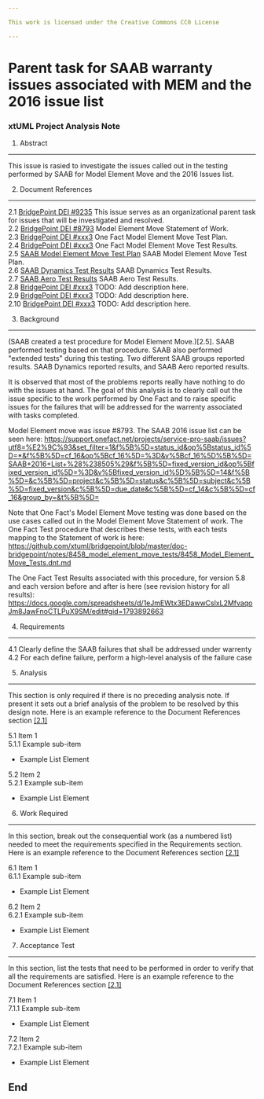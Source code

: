 ```yaml
---

This work is licensed under the Creative Commons CC0 License

---
```


# Parent task for SAAB warranty issues associated with MEM and the 2016 issue list
### xtUML Project Analysis Note

1. Abstract
-----------
This issue is rasied to investigate the issues called out in the testing performed 
by SAAB for Model Element Move and the 2016 Issues list.  

2. Document References
----------------------
<a id="2.1"></a>2.1 [BridgePoint DEI #9235](https://support.onefact.net/issues/9235) 
This issue serves as an organizational parent task for issues that will be investigated and resolved.  
<a id="2.2"></a>2.2 [BridgePoint DEI #8793](https://support.onefact.net/issues/8793) Model Element Move Statement of Work.  
<a id="2.3"></a>2.3 [BridgePoint DEI #xxx3](https://support.onefact.net/issues/xxx3) One Fact Model Element Move Test Plan.  
<a id="2.4"></a>2.4 [BridgePoint DEI #xxx3](https://support.onefact.net/issues/xxx3) One Fact Model Element Move Test Results.  
<a id="2.5"></a>2.5 [SAAB Model Element Move Test Plan](https://docs.google.com/document/d/1WsYH0_gSdhurP3-jo3oG_w6itWMGnhZ99RcurpJVv44/edit) 
SAAB Model Element Move Test Plan.  
<a id="2.6"></a>2.6 [SAAB Dynamics Test Results](https://docs.google.com/document/d/16YCPUdr2TZVdi92cRvLzog9Nw_UIsI99yheMr9u1HlA/edit) 
SAAB Dynamics Test Results.  
<a id="2.7"></a>2.7 [SAAB Aero Test Results](https://docs.google.com/document/d/1AzbJy9dVS2VSmNdBQ4RCtrn3vy21NYwBOEzTq6vdM-I/edit) 
SAAB Aero Test Results.  
<a id="2.8"></a>2.8 [BridgePoint DEI #xxx3](https://support.onefact.net/issues/xxx3) TODO: Add description here.  
<a id="2.9"></a>2.9 [BridgePoint DEI #xxx3](https://support.onefact.net/issues/xxx3) TODO: Add description here.  
<a id="2.10"></a>2.10 [BridgePoint DEI #xxx3](https://support.onefact.net/issues/xxx3) TODO: Add description here.  

3. Background
-------------
(SAAB created a test procedure for Model Element Move.)[2.5]. SAAB performed testing based on that procedure. SAAB also 
performed "extended tests" during this testing. Two different SAAB groups reported results. 
SAAB Dynamics reported results, and SAAB Aero reported results.

It is observed that most of the problems reports really have nothing to do with the issues at hand. The goal of this 
analysis is to clearly call out the issue specific to the work performed by One Fact and to raise specific issues for 
the failures that will be addressed for the warrenty associated with tasks completed.

Model Element move was issue #8793. 
The SAAB 2016 issue list can be seen here: 
https://support.onefact.net/projects/service-pro-saab/issues?utf8=%E2%9C%93&set_filter=1&f%5B%5D=status_id&op%5Bstatus_id%5D=*&f%5B%5D=cf_16&op%5Bcf_16%5D=%3D&v%5Bcf_16%5D%5B%5D=SAAB+2016+List+%28%238505%29&f%5B%5D=fixed_version_id&op%5Bfixed_version_id%5D=%3D&v%5Bfixed_version_id%5D%5B%5D=14&f%5B%5D=&c%5B%5D=project&c%5B%5D=status&c%5B%5D=subject&c%5B%5D=fixed_version&c%5B%5D=due_date&c%5B%5D=cf_14&c%5B%5D=cf_16&group_by=&t%5B%5D=

Note that One Fact's Model Element Move testing was done based on the use cases 
called out in the Model Element Move Statement of work. The One Fact Test procedure that 
describes these tests, with each tests mapping to the Statement of work is 
here: https://github.com/xtuml/bridgepoint/blob/master/doc-bridgepoint/notes/8458_model_element_move_tests/8458_Model_Element_Move_Tests.dnt.md

The One Fact Test Results associated with this procedure, for version 5.8 and each version
before and after is here (see revision history for all results): https://docs.google.com/spreadsheets/d/1eJmEWtx3EDawwCslxL2MfvaqoJm8JawFnoCTLPuX9SM/edit#gid=1793892663

4. Requirements
---------------
4.1 Clearly define the SAAB failures that shall be addressed under warrenty  
4.2 For each define failure, perform a high-level analysis of the failure case  

5. Analysis
-----------
This section is only required if there is no preceding analysis note. If present
it sets out a brief analysis of the problem to be resolved by this design note. Here is an example reference to the Document References section [[2.1]](#2.1)

5.1 Item 1  
5.1.1 Example sub-item
* Example List Element

5.2 Item 2  
5.2.1 Example sub-item
* Example List Element

6. Work Required
----------------
In this section, break out the consequential work (as a numbered list) needed
to meet the requirements specified in the Requirements section. Here is an example reference to the Document References section [[2.1]](#2.1)

6.1 Item 1  
6.1.1 Example sub-item
* Example List Element

6.2 Item 2  
6.2.1 Example sub-item
* Example List Element

7. Acceptance Test
------------------
In this section, list the tests that need to be performed in order to
verify that all the requirements are satisfied. Here is an example reference to the Document References section [[2.1]](#2.1)

7.1 Item 1  
7.1.1 Example sub-item
* Example List Element

7.2 Item 2  
7.2.1 Example sub-item
* Example List Element

End
---

